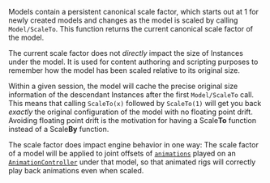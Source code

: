 Models contain a persistent canonical scale factor, which starts out at 1
for newly created models and changes as the model is scaled by calling
`Model/ScaleTo`. This function returns the current canonical scale factor
of the model.

The current scale factor does not *directly* impact the size of Instances
under the model. It is used for content authoring and scripting purposes
to remember how the model has been scaled relative to its original size.

Within a given session, the model will cache the precise original size
information of the descendant Instances after the first `Model/ScaleTo`
call. This means that calling `ScaleTo(x)` followed by `ScaleTo(1)` will
get you back *exactly* the original configuration of the model with no
floating point drift. Avoiding floating point drift is the motivation for
having a Scale**To** function instead of a Scale**By** function.

The scale factor does impact engine behavior in one way: The scale factor
of a model will be applied to joint offsets of
[`animations`](https://create.roblox.com/docs/reference/engine/classes/Animation) played on an [`AnimationController`](https://create.roblox.com/docs/reference/engine/classes/AnimationController)
under that model, so that animated rigs will correctly play back
animations even when scaled.